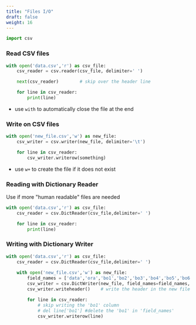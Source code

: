 ```yaml
---
title: "Files I/O"
draft: false
weight: 16
---
```


```py
import csv
```

### Read CSV files

```py
with open('data.csv','r') as csv_file:
    csv_reader = csv.reader(csv_file, delimiter=' ')

    next(csv_reader)        # skip over the header line

    for line in csv_reader:
        print(line)
```

- use `with` to automatically close the file at the end

### Write on CSV files

```py
with open('new_file.csv','w') as new_file:
    csv_writer = csv.writer(new_file, delimiter='\t')

    for line in csv_reader:
        csv_writer.writerow(something)
```

- use `w+` to create the file if it does not exist

### Reading with Dictionary Reader

Use if more "human readable" files are needed

```py
with open('data.csv','r') as csv_file:
    csv_reader = csv.DictReader(csv_file,delimiter=' ')

    for line in csv_reader:
        print(line)
```

### Writing with Dictionary Writer

```py
with open('data.csv','r') as csv_file:
    csv_reader = csv.DictReader(csv_file,delimiter=' ')
    
    with open('new_file.csv','w') as new_file:
        field_names = ['data','ora','bo1','bo2','bo3','bo4','bo5','bo6','bo7','bo8']
        csv_writer = csv.DictWriter(new_file, field_names=field_names, delimiter='\t')
        csv_writer.writeheader()    # write the header in the new file

        for line in csv_reader:
            # skip writing the 'bo1' column
            # del line['bo1'] #delete the 'bo1' in 'field_names'
            csv_writer.writerow(line)
```
